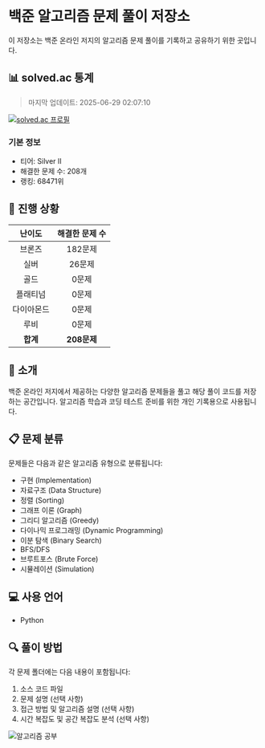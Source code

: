 # 백준 알고리즘 문제 풀이 저장소

이 저장소는 백준 온라인 저지의 알고리즘 문제 풀이를 기록하고 공유하기 위한 곳입니다.

## 📊 solved.ac 통계
> 마지막 업데이트: 2025-06-29 02:07:10

[![solved.ac 프로필](https://mazassumnida.wtf/api/v2/generate_badge?boj=rladydgnj)](https://solved.ac/profile/rladydgnj)

### 기본 정보
- 티어: Silver II
- 해결한 문제 수: 208개
- 랭킹: 68471위

## 🚀 진행 상황
| 난이도 | 해결한 문제 수 |
|:-------:|:-------:|
| 브론즈 | 182문제 |
| 실버 | 26문제 |
| 골드 | 0문제 |
| 플래티넘 | 0문제 |
| 다이아몬드 | 0문제 |
| 루비 | 0문제 |
| **합계** | **208문제** |

## 🎯 소개
백준 온라인 저지에서 제공하는 다양한 알고리즘 문제들을 풀고 해당 풀이 코드를 저장하는 공간입니다. 알고리즘 학습과 코딩 테스트 준비를 위한 개인 기록용으로 사용됩니다.

## 📋 문제 분류
문제들은 다음과 같은 알고리즘 유형으로 분류됩니다:

* 구현 (Implementation)
* 자료구조 (Data Structure)
* 정렬 (Sorting)
* 그래프 이론 (Graph)
* 그리디 알고리즘 (Greedy)
* 다이나믹 프로그래밍 (Dynamic Programming)
* 이분 탐색 (Binary Search)
* BFS/DFS
* 브루트포스 (Brute Force)
* 시뮬레이션 (Simulation)

## 💻 사용 언어
* Python

## 🔍 풀이 방법
각 문제 폴더에는 다음 내용이 포함됩니다:

1. 소스 코드 파일
2. 문제 설명 (선택 사항)
3. 접근 방법 및 알고리즘 설명 (선택 사항)
4. 시간 복잡도 및 공간 복잡도 분석 (선택 사항)

![알고리즘 공부](https://github.com/user-attachments/assets/69600399-5107-4edd-87aa-74b02de454e0)
